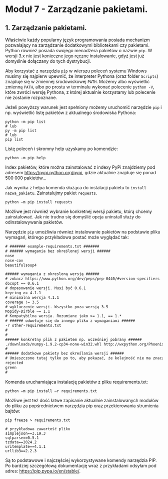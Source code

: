 # Moduł 7 - Zarządzanie pakietami.

## 1. Zarządzanie pakietami.

Właściwie każdy popularny język programowania posiada mechanizm pozwalający na zarządzanie dodatkowymi bibliotekami czy pakietami. Python również posiada swojego menadżera pakietów o nazwie `pip`. W wersji 3.x nie jest konieczne jego ręczne instalowanie, gdyż jest już domyślnie dołączany do tych dystrybucji.


Aby korzystać z narzędzia `pip` w wierszu poleceń systemu Windows musimy się najpierw upewnić, że interpreter Pythona (oraz folder `Scripts`) znajduje się w zmiennej środowiskowej `PATH`. Możemy albo wyświetlić zmienną `PATH`, albo po prostu w terminalu wykonać polecenie `python -V`, które zwróci wersję Pythona, z której aktualnie korzystamy lub polecenie nie zostanie rozpoznane.

Jeżeli powyższy warunek jest spełniony możemy uruchomić narzędzie `pip` i np. wyświetlić listę pakietów z aktualnego środowiska Pythona:
```console
python –m pip list
# lub
py -m pip list
# lub
pip list
```

Listę poleceń i skromny help uzyskamy po komendzie:
```console
python –m pip help
```

Index pakietów, które można zainstalować z indexy PyPi znajdziemy pod adresem https://pypi.python.org/pypi, gdzie aktualnie znajduje się ponad 500 000 pakietów…

Jak wynika z helpa komenda służąca do instalacji pakietu to `install nazwa_pakietu`. Zainstalujmy pakiet `requests`.
```console
python –m pip install requests
```

Możliwe jest również wybranie konkretnej wersji pakietu, którą chcemy zainstalować.
Jak nie trudno się domyślić opcja uninstall służy do odinstalowywania pakietów.

Narzędzie `pip` umożliwia również instalowanie pakietów na podstawie pliku wymagań, którego przykładowa postać może wyglądać tak:

```txt
# ####### example-requirements.txt ####### 
# ###### wymagania bez określonej wersji ###### 
nose
nose-cov
beautifulsoup4 

###### wymagania z okresloną wersją ###### 
# zobacz https://www.python.org/dev/peps/pep-0440/#version-specifiers 
docopt == 0.6.1 
# dopasowanie wersji. Musi być 0.6.1 
keyring >= 4.1.1 
# minimalna wersja 4.1.1 
coverage != 3.5 
# wykluczenie wersji. Wszystko poza wersją 3.5 
Mopidy-Dirble ~= 1.1 
# Kompatybilna wersja. Rozumiane jako >= 1.1, == 1.* 
# ###### odwołuje się do innego pliku z wymaganiami ###### 
-r other-requirements.txt 
# 
# 
###### konkretny plik z pakietem np. wcześniej pobrany ###### 
./downloads/numpy-1.9.2-cp34-none-win32.whl http://wxpython.org/Phoenix/snapshot-builds/wxPython_Phoenix-3.0.3.dev1820+49a8884-cp34-none-win_amd64.whl 
# 
###### dodatkowe pakiety bez określania wersji ###### 
# Umieszczone tutaj tylko po to, aby pokazać, że kolejność nie ma znaczenia. 
rejected 
green 
#
```
Komenda uruchamiająca instalację pakietów z pliku requirements.txt:
```console
python –m pip install –r requirements.txt
```

Możliwe jest też dość łatwe zapisanie aktualnie zainstalowanych modułów do pliku za popśrednictwem narzędzia pip oraz przekierowania strumienia bajtów:

```console
pip freeze > requirements.txt

# przykładowa zawartość pliku
simplejson==3.19.3
sqlparse==0.5.1
tzdata==2024.2
uritemplate==4.1.1
urllib3==2.2.3
```

Są to podstawowe i najczęściej wykorzystywane komendy narzędzia PIP. Po bardziej szczegółową dokumentację wraz z przykładami odsyłam pod adres: https://pip.pypa.io/en/stable/.
